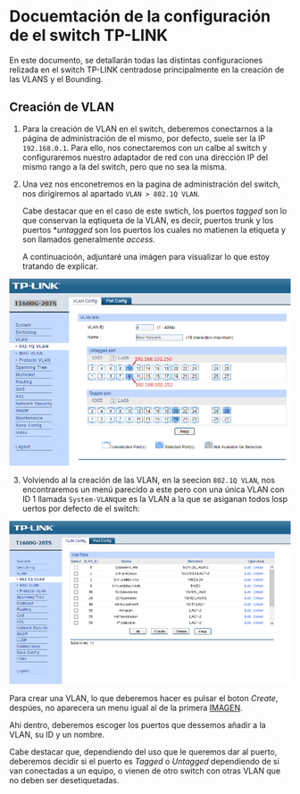 # Docuemtación de la configuración de el switch TP-LINK

En este documento, se detallarán todas las distintas configuraciones relizada en el switch TP-LINK centradose principalmente en la creación de las VLANS y el Bounding.

## Creación de VLAN

1. Para la creación de VLAN en el switch, deberemos conectarnos a la página de administración de el mismo, por defecto, suele ser la IP `192.168.0.1`. Para ello, nos conectaremos con un calbe al switch y configuraremos nuestro adaptador de red con una dirección IP del mismo rango a la del switch, pero que no sea la misma.

2. Una vez nos enconetremos en la pagina de administración del switch, nos dirigiremos al apartado `VLAN > 802.1Q VLAN`.  

    Cabe destacar que en el caso de este swtich, los puertos *tagged* son lo que conservan la eqtiqueta de la VLAN, es decir, puertos trunk y los puertos **untagged* son los puertos los cuales no matienen la etiqueta y son llamados generalmente *access*.

    A continuacioón, adjuntaré una imágen para visualizar lo que estoy tratando de explicar.

![CREACIO VLANS](../Imagenes/TP-LINK/vlan.png)

3. Volviendo al la creación de las VLAN, en la seecion `802.1Q VLAN`, nos encontraremos un menú parecido a este pero con una única VLAN con ID 1 llamada `System-VLAN`que es la VLAN a la que se asiganan todos losp uertos por defecto de el switch:

![MENU VLAN](../Imagenes/TP-LINK/VLAN-Config.PNG)  

Para crear una VLAN, lo que deberemos hacer es pulsar el boton *Create*, despúes, no aparecera un menu igual al de la primera [IMAGEN](../Imagenes/TP-LINK/vlan.png).

Ahi dentro, deberemos escoger los puertos que dessemos añadir a la VLAN, su ID y un nombre.

Cabe destacar que, dependiendo del uso que le queremos dar al puerto, deberemos decidir si el puerto es *Tagged* o *Untagged* dependiendo de si van conectadas a un equipo, o vienen de otro switch con otras VLAN que no deben ser desetiquetadas.